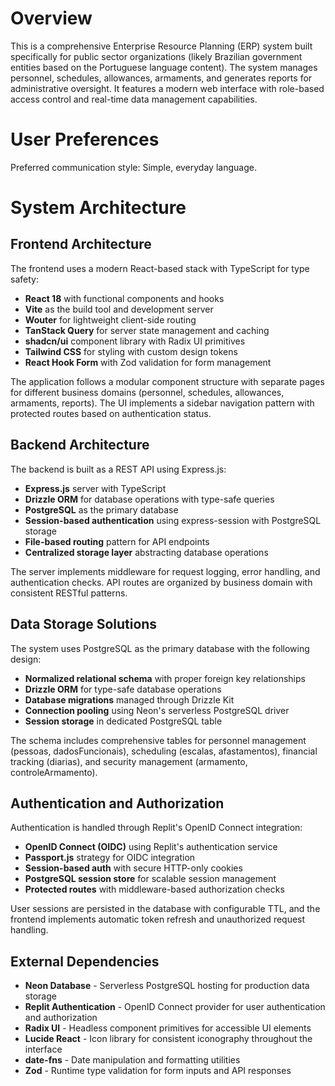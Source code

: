 # Overview

This is a comprehensive Enterprise Resource Planning (ERP) system built specifically for public sector organizations (likely Brazilian government entities based on the Portuguese language content). The system manages personnel, schedules, allowances, armaments, and generates reports for administrative oversight. It features a modern web interface with role-based access control and real-time data management capabilities.

# User Preferences

Preferred communication style: Simple, everyday language.

# System Architecture

## Frontend Architecture
The frontend uses a modern React-based stack with TypeScript for type safety:
- **React 18** with functional components and hooks
- **Vite** as the build tool and development server
- **Wouter** for lightweight client-side routing
- **TanStack Query** for server state management and caching
- **shadcn/ui** component library with Radix UI primitives
- **Tailwind CSS** for styling with custom design tokens
- **React Hook Form** with Zod validation for form management

The application follows a modular component structure with separate pages for different business domains (personnel, schedules, allowances, armaments, reports). The UI implements a sidebar navigation pattern with protected routes based on authentication status.

## Backend Architecture
The backend is built as a REST API using Express.js:
- **Express.js** server with TypeScript
- **Drizzle ORM** for database operations with type-safe queries
- **PostgreSQL** as the primary database
- **Session-based authentication** using express-session with PostgreSQL storage
- **File-based routing** pattern for API endpoints
- **Centralized storage layer** abstracting database operations

The server implements middleware for request logging, error handling, and authentication checks. API routes are organized by business domain with consistent RESTful patterns.

## Data Storage Solutions
The system uses PostgreSQL as the primary database with the following design:
- **Normalized relational schema** with proper foreign key relationships
- **Drizzle ORM** for type-safe database operations
- **Database migrations** managed through Drizzle Kit
- **Connection pooling** using Neon's serverless PostgreSQL driver
- **Session storage** in dedicated PostgreSQL table

The schema includes comprehensive tables for personnel management (pessoas, dadosFuncionais), scheduling (escalas, afastamentos), financial tracking (diarias), and security management (armamento, controleArmamento).

## Authentication and Authorization
Authentication is handled through Replit's OpenID Connect integration:
- **OpenID Connect (OIDC)** using Replit's authentication service
- **Passport.js** strategy for OIDC integration
- **Session-based auth** with secure HTTP-only cookies
- **PostgreSQL session store** for scalable session management
- **Protected routes** with middleware-based authorization checks

User sessions are persisted in the database with configurable TTL, and the frontend implements automatic token refresh and unauthorized request handling.

## External Dependencies

- **Neon Database** - Serverless PostgreSQL hosting for production data storage
- **Replit Authentication** - OpenID Connect provider for user authentication and authorization
- **Radix UI** - Headless component primitives for accessible UI elements
- **Lucide React** - Icon library for consistent iconography throughout the interface
- **date-fns** - Date manipulation and formatting utilities
- **Zod** - Runtime type validation for form inputs and API responses